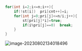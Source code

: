```c++
for(int i=2;i<=n;i++){
	if(!st[i])  pri[cnt++]=i;
	for(int j=0;pri[j]<=n/i;j++){
		st[pri[j]*i]=true;
		if(i%pri[j]==0)  break;
	}
}
```

![image-20230802134018496](https://cartoonwqy.oss-cn-nanjing.aliyuncs.com/2023/08/9a4c854a1801e413c97e55c6fd90f720.png)

